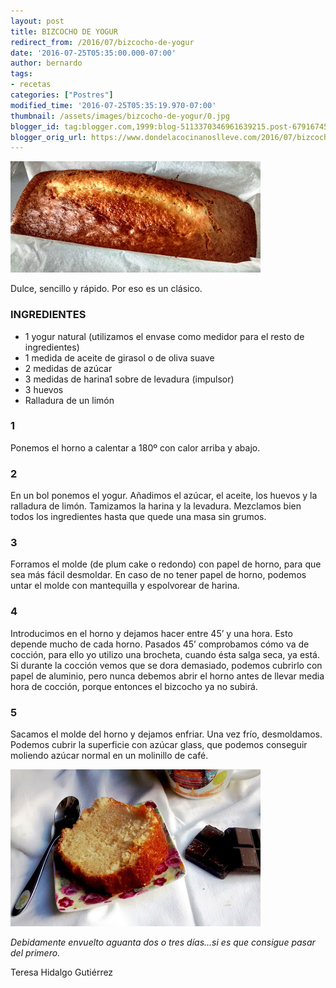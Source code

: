 ```yaml
---
layout: post
title: BIZCOCHO DE YOGUR
redirect_from: /2016/07/bizcocho-de-yogur
date: '2016-07-25T05:35:00.000-07:00'
author: bernardo
tags:
- recetas
categories: ["Postres"]
modified_time: '2016-07-25T05:35:19.970-07:00'
thumbnail: /assets/images/bizcocho-de-yogur/0.jpg
blogger_id: tag:blogger.com,1999:blog-5113370346961639215.post-6791674538561900275
blogger_orig_url: https://www.dondelacocinanoslleve.com/2016/07/bizcocho-de-yogur.html
---
```


![](/assets/images/bizcocho-de-yogur/0.jpg)

  
Dulce, sencillo y rápido. Por eso es un clásico.  

### INGREDIENTES 
* 1 yogur natural (utilizamos el envase como medidor para el resto de ingredientes)
* 1 medida de aceite de girasol o de oliva suave
* 2 medidas de azúcar
* 3 medidas de harina1 sobre de levadura (impulsor)
* 3 huevos
* Ralladura de un limón  

### 1

Ponemos el horno a calentar a 180º con calor arriba y abajo.  
  

### 2

En un bol ponemos el yogur. Añadimos el azúcar, el aceite, los huevos y la ralladura de limón. Tamizamos la harina y la levadura. Mezclamos bien todos los ingredientes hasta que quede una masa sin grumos.  

### 3

Forramos el molde (de plum cake o redondo) con papel de horno, para que sea más fácil desmoldar. En caso de no tener papel de horno, podemos untar el molde con mantequilla y espolvorear de harina.  

### 4

Introducimos en el horno y dejamos hacer entre 45’ y una hora. Esto depende mucho de cada horno. Pasados 45’ comprobamos cómo va de cocción, para ello yo utilizo una brocheta, cuando ésta salga seca, ya está. Si durante la cocción vemos que se dora demasiado, podemos cubrirlo con papel de aluminio, pero nunca debemos abrir el horno antes de llevar media hora de cocción, porque entonces el bizcocho ya no subirá.  

### 5

Sacamos el molde del horno y dejamos enfriar. Una vez frío, desmoldamos. Podemos cubrir la superficie con azúcar glass, que podemos conseguir moliendo azúcar normal en un molinillo de café.  

![](/assets/images/bizcocho-de-yogur/1.jpg)

  
_Debidamente envuelto aguanta dos o tres días…si es que consigue pasar del primero._  
  
Teresa Hidalgo Gutiérrez
